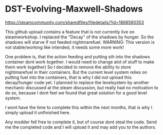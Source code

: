# DST-Evolving-Maxwell-Shadows
https://steamcommunity.com/sharedfiles/filedetails/?id=1868560353

This github upload contains a feature that is not currently live on steamworkshop.
I replaced the "Decay" of the shadows by hunger. So the shadows will starve if not feeded nightmarefuel.
WARNING: This version is not stable/working like intended, it needs some more work!

One problem is, that the action feeding and putting sth into the shadows container dont work together. I would need to change alot of stuff to make them work together)
So I decided to remove the ability to store nightmarefuel in their containers.
But the current level system relies on putting fuel into the containers, that is why I did not upload this decay/hunger code yet.
I planned to replace the levelsystem by another mechanic discussed at the steam discussion, but really had no motivation to do so, because I dont feel we found that great solution for a good level system.

I wont have the time to complete this within the next months, that is why I simply upload it unfinished here.

Any modder fell free to complete it, but of course dont steal the code. Send me the completed code and I will upload it and may add you to the authors.
